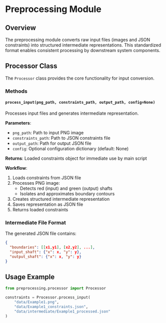 # Preprocessing Module

## Overview
The preprocessing module converts raw input files (images and JSON constraints) into structured intermediate representations. This standardized format enables consistent processing by downstream system components.

## Processor Class
The `Processor` class provides the core functionality for input conversion.

### Methods
#### `process_input(png_path, constraints_path, output_path, config=None)`
Processes input files and generates intermediate representation.

**Parameters**:
- `png_path`: Path to input PNG image
- `constraints_path`: Path to JSON constraints file
- `output_path`: Path for output JSON file
- `config`: Optional configuration dictionary (default: None)

**Returns**:
Loaded constraints object for immediate use by main script

**Workflow**:
1. Loads constraints from JSON file
2. Processes PNG image:
   - Detects red (input) and green (output) shafts
   - Isolates and approximates boundary contours
3. Creates structured intermediate representation
4. Saves representation as JSON file
5. Returns loaded constraints

### Intermediate File Format
The generated JSON file contains:
```json
{
  "boundaries": [[x1,y1], [x2,y2], ...],
  "input_shaft": {"x": x, "y": y},
  "output_shaft": {"x": x, "y": y}
}
```

## Usage Example
```python
from preprocessing.processor import Processor

constraints = Processor.process_input(
    "data/Example1.png",
    "data/Example1_constraints.json",
    "data/intermediate/Example1_processed.json"
)
